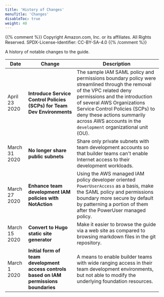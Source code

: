 ```yaml
---
title: 'History of Changes'
menuTitle: 'Changes'
disableToc: true
weight: 40
---
```


{{% comment %}}
Copyright Amazon.com, Inc. or its affiliates. All Rights Reserved.
SPDX-License-Identifier: CC-BY-SA-4.0
{{% /comment %}}

A history of notable changes to the guide.

|Date|Change|Description|
|----|------|-----------|
|April 23 2020|**Introduce Service Control Policies (SCPs) for Team Dev Environments**|The sample IAM SAML policy and permissions boundary policy were streamlined through the removal of the VPC related deny permissions and the introduction of several AWS Organizations Service Control Policies (SCPs) to deny these actions summarily across AWS accounts in the `development` organizational unit (OU).|
|March 31 2020|**No longer share public subnets**|Share only private subnets with team development accounts so that builder teams can't enable Internet access to their development workloads.|
|March 27 2020|**Enhance team development IAM policies with NotAction**|Using the AWS managed IAM policy developer oriented `PowerUserAccess` as a basis, make the SAML policy and permissions boundary more secure by default by patterning a portion of them after the PowerUser managed policy.|
|March 15 2020|**Convert to Hugo static site generator**|Make it easier to browse the guide via a web site as compared to browsing markdown files in the git repository.|
|March 1 2020|**Initial form of team development access controls based on IAM permissions boundaries**|A means to enable builder teams with wide ranging access in their team development environments, but not able to modify the underlying foundation resources.|
